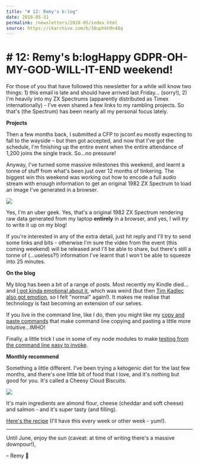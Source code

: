 ```yaml
---
title: "# 12: Remy's b:log"
date: 2018-05-31
permalink: /newsletters/2018-05/index.html
source: https://ckarchive.com/b/38uphkh9n40q
---
```


# # 12: Remy's b:logHappy GDPR-OH-MY-GOD-WILL-IT-END weekend!

For those of you that have followed this newsletter for a while will know two things: 1) this email is late and should have arrived last Friday… (sorry!), 2) I'm heavily into my ZX Spectrums (apparently distributed as Timex internationally) - I've even shared a few links to my rambling projects. So that's (the Spectrum) has been nearly all my personal focus lately.

**Projects**

Then a few months back, I submitted a CFP to jsconf.eu mostly expecting to fall to the wayside – but then got accepted, and now that I've got the schedule, I'm finishing up the entire event when the entire attendance of 1,200 joins the single track. So…no pressure!

Anyway, I've turned some massive milestones this weekend, and learnt a tonne of stuff from what's been just over 12 months of tinkering. The biggest win this weekend was working out how to encode a full audio stream with enough information to get an original 1982 ZX Spectrum to load an image I've generated in a browser.

![](https://convertkit.s3.amazonaws.com/assets/pictures/40116/1307373/content_DeNE71MW0AAd9kc.jpg)

Yes, I'm an uber geek. Yes, that's a original 1982 ZX Spectrum rendering raw data generated from my laptop **entirely** in a browser, and yes, I will _try_ to write it up on my blog!

If you're interested in any of the extra detail, just hit reply and I'll try to send some links and bits - otherwise I'm sure the video from the event (this coming weekend) will be released and I'll be able to share, but there's still a tonne of (…useless?!) information I've learnt that I won't be able to squeeze into 25 minutes.

**On the blog**

My blog has been a bit of a range of posts. Most recently my Kindle died…and [I got kinda emotional about it](https://remysharp.com/2018/05/18/my-extinguished-kindle), which was weird (but then [Tim Kadlec also got emotion](https://timkadlec.com/remembers/2018-05-18-ode-to-the-kindle/), so I felt "normal" again!). It makes me realise that technology is fast becoming an extension of our selves.

If you live in the command line, like I do, then you might like my [copy and paste commands](https://remysharp.com/2018/04/25/how-i-copy-paste-in-the-terminal) that make command line copying and pasting a little more intuitive…IMHO!

Finally, a little trick I use in some of my node modules to make [testing from the command line easy to invoke](https://remysharp.com/2018/04/12/quick-tip-for-node-modules).

**Monthly recommend**

Something a little different. I've been trying a ketogenic diet for the last few months, and there's one little bit of food that I love, and it's nothing but good for you. It's called a Cheesy Cloud Biscuits.

[![](https://convertkit.s3.amazonaws.com/assets/pictures/40116/1307387/content_cloud-biscuit.jpg)](https://gist.github.com/remy/0990722b4a1f4003cf3f849c36f9fcf9)

It's main ingredients are almond flour, cheese (cheddar and soft cheese) and salmon - and it's super tasty (and filling).

[Here's the recipe](https://gist.github.com/remy/0990722b4a1f4003cf3f849c36f9fcf9) (I'll have this every week or other week - yum!).

* * *

Until June, enjoy the sun (caveat: at time of writing there's a massive downpour!),

– Remy 👋
